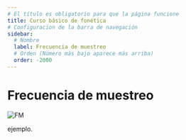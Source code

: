 ```yaml
---
# El título es obligatorio para que la página funcione
title: Curso básico de fonética
# Configuracion de la barra de navegación
sidebar:
  # Nombre
  label: Frecuencia de muestreo
  # Orden (Número más bajo aparece más arriba)
  order: -2000
---
```

# Frecuencia de muestreo

![FM](/images/animacion_muestras.gif)

ejemplo.
